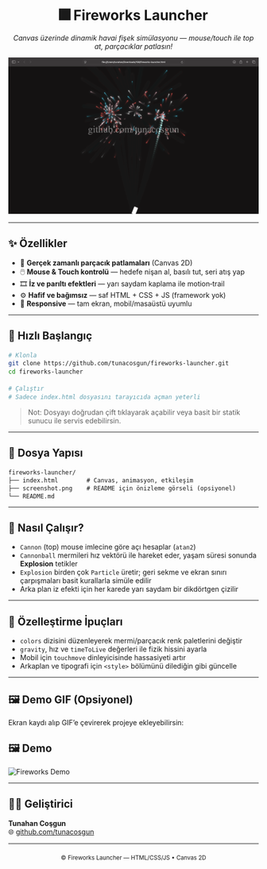 <h1 align="center">🎆 Fireworks Launcher</h1>

<p align="center">
  <em>Canvas üzerinde dinamik havai fişek simülasyonu — mouse/touch ile top at, parçacıklar patlasın!</em>
</p>

<p align="center">
  <img src="screenshot.png" width="600" alt="Fireworks Launcher Preview">
</p>

---

## ✨ Özellikler

- 🧨 **Gerçek zamanlı parçacık patlamaları** (Canvas 2D)
- 🖱️ **Mouse & Touch kontrolü** — hedefe nişan al, basılı tut, seri atış yap
- 🎞️ **İz ve parıltı efektleri** — yarı saydam kaplama ile motion‑trail
- ⚙️ **Hafif ve bağımsız** — saf HTML + CSS + JS (framework yok)
- 📱 **Responsive** — tam ekran, mobil/masaüstü uyumlu

---

## 🚀 Hızlı Başlangıç

```bash
# Klonla
git clone https://github.com/tunacosgun/fireworks-launcher.git
cd fireworks-launcher

# Çalıştır
# Sadece index.html dosyasını tarayıcıda açman yeterli
```

> Not: Dosyayı doğrudan çift tıklayarak açabilir veya basit bir statik sunucu ile servis edebilirsin.

---

## 📁 Dosya Yapısı

```
fireworks-launcher/
├── index.html        # Canvas, animasyon, etkileşim
├── screenshot.png    # README için önizleme görseli (opsiyonel)
└── README.md
```

---

## 🧩 Nasıl Çalışır?

- `Cannon` (top) mouse imlecine göre açı hesaplar (`atan2`)
- `Cannonball` mermileri hız vektörü ile hareket eder, yaşam süresi sonunda **Explosion** tetikler
- `Explosion` birden çok `Particle` üretir; geri sekme ve ekran sınırı çarpışmaları basit kurallarla simüle edilir
- Arka plan iz efekti için her karede yarı saydam bir dikdörtgen çizilir

---

## 🎨 Özelleştirme İpuçları

- `colors` dizisini düzenleyerek mermi/parçacık renk paletlerini değiştir
- `gravity`, hız ve `timeToLive` değerleri ile fizik hissini ayarla
- Mobil için `touchmove` dinleyicisinde hassasiyeti artır
- Arkaplan ve tipografi için `<style>` bölümünü dilediğin gibi güncelle

---

## 🖼️ Demo GIF (Opsiyonel)

Ekran kaydı alıp GIF’e çevirerek projeye ekleyebilirsin:

## 🖼️ Demo

![Fireworks Demo](./demo.gif)

---

## 🧑‍💻 Geliştirici

**Tunahan Coşgun**  
🌐 <a href="https://github.com/tunacosgun">github.com/tunacosgun</a>

---

<div align="center">
  <sub>© Fireworks Launcher — HTML/CSS/JS • Canvas 2D</sub>
</div>
